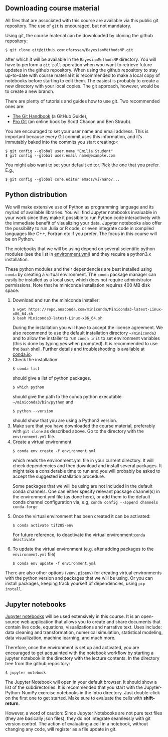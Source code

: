 ## Downloading course material
All files that are associated with this course are available via this public git repository. The use of <code>git</code> is encouraged, but not mandatory.

Using git, the course material can be downloaded by cloning the github repository:

<pre class="prettyprint"><code class="language-java">$ git clone git@github.com:cforssen/BayesianMethodsNP.git </code></pre>

after which it will be available in the <code>BayesianMethodsNP</code> directory. You will have to perform a <code>git pull</code> operation when wou want to retrieve future updates in the github repository. When using the github repository to stay up-to-date with course material it is recommended to make a local copy of notebooks before starting to edit them. The easiest is probably to create a new directory with your local copies. The git approach, however, would be to create a new branch.

There are plenty of tutorials and guides how to use git. Two recommended ones are:
<ul>
<li><a href="https://guides.github.com/introduction/git-handbook/" target="_blank" rel="noopener">The Git Handbook</a> (a GitHub Guide),</li>
<li><a href="https://git-scm.com/book/en/v2" target="_blank" rel="noopener">Pro Git</a> (an online book by Scott Chacon and Ben Straub).</li>
</ul>

You are encouraged to set your user name and email address. This is important because every Git commit uses this information, and it&rsquo;s immutably baked into the commits you start creating:<

<pre class="prettyprint"><code class="language-java">$ git config --global user.name "Emilia Student"
$ git config --global user.email name@example.com
</code></pre>

You might also want to set your default editor. Pick the one that you prefer. E.g.,
<pre class="prettyprint"><code class="language-java">$ git config --global core.editor emacs/vi/nano/...
</code></pre>

## Python distribution
We will make extensive use of Python as programming language and its myriad of available libraries. You will find Jupyter notebooks invaluable in your work since they make it possible to run Python code interactively with the immediate benefit of visualizing your data. Jupyter notebooks also offer the possibility to run Julia or R code, or even integrate code in compiled languages like C++, Fortran etc if you prefer. The focus in this course will be on Python.

The notebooks that we will be using depend on several scientific python modules (see the list in <a href="environment.yml">environment.yml</a>) and they require a python3.x installation.

These python modules and their dependencies are best installed using <code>conda</code> by creating a virtual environment. The <code>conda</code> package manager can easily be installed as a local user, which does not require administrator permissions. Note that he miniconda installation requires 400 MB disk space.

<ol>
<li>Download and run the miniconda installer:
<pre class="prettyprint"><code class="language-java">$ wget https://repo.anaconda.com/miniconda/Miniconda3-latest-Linux-x86_64.sh
$ bash Miniconda3-latest-Linux-x86_64.sh
</code></pre>
During the installation you will have to accept the license agreement. We also recommend to use the default installation directory <code>~/miniconda3</code> and to allow the installer to run <code>conda init</code> to set environment variables (this is done by typing yes when prompted). It is recommended to use the <code>bash</code> shell. Further details and troubleshooting is available at <a href="https://conda.io/projects/conda/en/latest/user-guide/install/index.html">conda.io</a>.</li>
<li>Check the installation:
<pre class="prettyprint"><code class="language-java">$ conda list
</code></pre>
should give a list of python packages.
<pre class="prettyprint"><code class="language-java">$ which python
</code></pre>
should give the path to the conda python executable <code>~/miniconda3/bin/python</code> and
<pre class="prettyprint"><code class="language-java">$ python --version
</code></pre>
should show that you are using a Python3 version.</li>
<li>Make sure that you have downloaded the course material, preferably with <code>git clone</code> as described above. Go to the directory with the <code>environment.yml</code> file.</li>
<li>Create a virtual environment
<pre class="prettyprint"><code class="language-java">$ conda env create -f environment.yml
</code></pre>
<p>which reads the environment.yml file in your current directory. It will check dependencies and then download and install several packages. It might take a considerable time to run and you will probably be asked to accept the suggested installation procedure.</p>
<p>Some packages that we will be using are not included in the default conda channels. One can either specify relevant package channel(s) in the environment.yml file (as done here), or add them to the default conda channel configuration via, e.g, <code>conda config --append channels conda-forge</code></p>
</li>
<li>
<p>Once the virtual environment has been created it can be activated:</p>
<pre class="prettyprint"><code class="language-java">$ conda activate tif285-env
</code></pre>
<p>For future reference, to deactivate the virtual environment:<code>conda deactivate</code></p>
</li>
<li>
<p>To update the virtual environment (e.g. after adding packages to the <code>environment.yml</code> file)</p>
<pre class="prettyprint"><code class="language-java">$ conda env update -f environment.yml
</code></pre>
</li>
</ol>

There are also other options (<code>venv</code>, <code>pipenv</code>) for creating virtual environments with the python version and packages that we will be using. Or you can install packages, keeping track yourself of dependencies, using <code>pip install</code>.</p>

## Jupyter notebooks
<a href="https://jupyter.org/">Jupyter notebooks</a> will be used extensively in this course. It is an open-source web application that allows you to create and share documents that contain live code, equations, visualizations and narrative text. Uses include: data cleaning and transformation, numerical simulation, statistical modeling, data visualization, machine learning, and much more.

Therefore, once the environment is set up and activated, you are encouraged to get acquainted with the notebook workflow by starting a jupyter notebook in the directory with the lecture contents. In the directory tree from the github repository:

<pre class="prettyprint"><code class="language-java">$ jupyter notebook
</code></pre>

The Jupyter Notebook will open in your default browser. It should show a list of the subdirectories. It is recommended that you start with the Jupyter-Python-NumPy exercise notebooks in the Intro directory. Just double-click on the first one to get started. Make sure to evaluate the cells with <strong>shift-return</strong>.

However, a word of caution: Since Jupyter Notebooks are not pure text files (they are basically json files), they do not integrate seamlessly with git version control. The action of evaluating a cell in a notebook, without changing any code, will register as a file update in git. 
